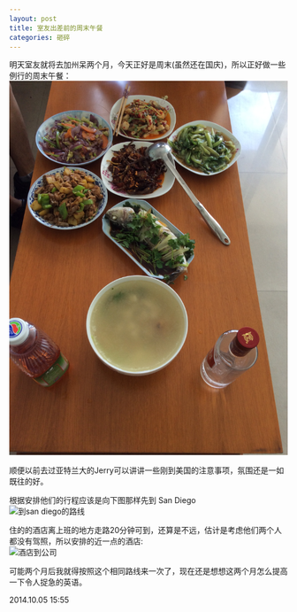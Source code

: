 ```yaml
---
layout: post
title: 室友出差前的周末午餐
categories: 砸碎
---
```


明天室友就将去加州呆两个月，今天正好是周末(虽然还在国庆)，所以正好做一些例行的周末午餐：<br />
<img src="/images/201410/20141005_business_trip1.jpg" width="700px" alt="午餐"/> <br />

顺便以前去过亚特兰大的Jerry可以讲讲一些刚到美国的注意事项，氛围还是一如既往的好。

根据安排他们的行程应该是向下图那样先到 San Diego <br />
<img src="/images/201410/20141005_business_trip2.jpg" width="700px" alt="到san diego的路线"/> <br />

住的的酒店离上班的地方走路20分钟可到，还算是不远，估计是考虑他们两个人都没有驾照，所以安排的近一点的酒店:<br />
<img src="/images/201410/20141005_business_trip3.jpg" width="700px" alt="酒店到公司"/> <br />

可能两个月后我就得按照这个相同路线来一次了，现在还是想想这两个月怎么提高一下令人捉急的英语。

2014.10.05 15:55